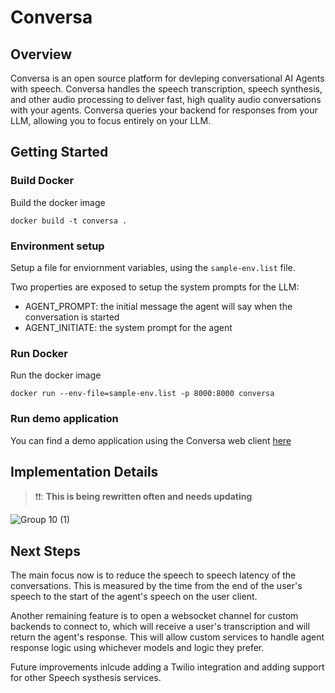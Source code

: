 # Conversa
## Overview
Conversa is an open source platform for devleping conversational AI Agents with speech. Conversa handles the speech transcription, speech synthesis, and other audio processing to deliver fast, high quality audio conversations with your agents. Conversa queries your backend for responses from your LLM, allowing you to focus entirely on your LLM.

## Getting Started
### Build Docker
Build the docker image
```
docker build -t conversa .
```
### Environment setup

Setup a file for enviornment variables, using the `sample-env.list` file.

Two properties are exposed to setup the system prompts for the LLM:
- AGENT_PROMPT: the initial message the agent will say when the conversation is started
- AGENT_INITIATE: the system prompt for the agent

### Run Docker
Run the docker image
```
docker run --env-file=sample-env.list -p 8000:8000 conversa
```

### Run demo application
You can find a demo application using the Conversa web client [here](https://github.com/fpinnola/conversa-js-client/tree/main/example)

## Implementation Details
> ❗❗: **This is being rewritten often and needs updating**

![Group 10 (1)](https://github.com/fpinnola/conversa/assets/45111715/64896766-a442-4a4e-8b1e-cfaa1ec2d905)

## Next Steps
The main focus now is to reduce the speech to speech latency of the conversations. This is measured by the time from the end of the user's speech to the start of the agent's speech on the user client.

Another remaining feature is to open a websocket channel for custom backends to connect to, which will receive a user's transcription and will return the agent's response. This will allow custom services to handle agent response logic using whichever models and logic they prefer.


Future improvements inlcude adding a Twilio integration and adding support for other Speech systhesis services.
